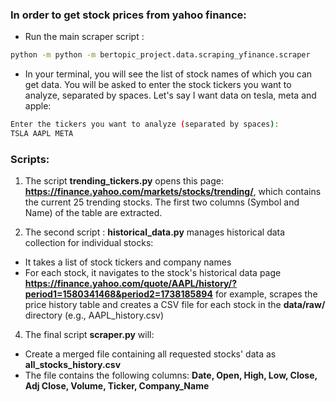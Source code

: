 ### In order to get stock prices from yahoo finance:

- Run the main scraper script :
```bash
python -m python -m bertopic_project.data.scraping_yfinance.scraper
```
- In your terminal, you will see the list of stock names of which you can get data. You will be asked to enter the stock tickers you want to analyze, separated by spaces. Let's say I want data on tesla, meta and apple:
```bash
Enter the tickers you want to analyze (separated by spaces):
TSLA AAPL META
```
### Scripts:

1. The script **trending_tickers.py** opens this page: **https://finance.yahoo.com/markets/stocks/trending/**, which contains the current 25 trending stocks. The first two columns (Symbol and Name) of the table are extracted.

3. The second script : **historical_data.py** manages historical data collection for individual stocks:
- It takes a list of stock tickers and company names
- For each stock, it navigates to the stock's historical data page **https://finance.yahoo.com/quote/AAPL/history/?period1=1580341468&period2=1738185894** for example, scrapes the price history table and creates a CSV file for each stock in the **data/raw/** directory (e.g., AAPL_history.csv)

4. The final script **scraper.py** will:
- Create a merged file containing all requested stocks' data as **all_stocks_history.csv**
- The file contains the following columns: **Date, Open, High, Low, Close, Adj Close, Volume, Ticker, Company_Name**